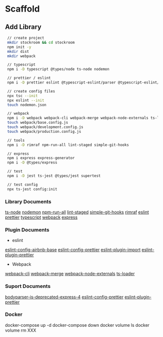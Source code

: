 # Scaffold

## Add Library

```bash
 // create project
 mkdir stockroom && cd stockroom
 npm init -y
 mkdir dist
 mkdir webpack

 // typescript
 npm i -D typescript @types/node ts-node nodemon

 // prettier / eslint
 npm i -D prettier eslint @typescript-eslint/parser @typescript-eslint/eslint-plugin eslint-config-airbnb-base eslint-plugin-import eslint-config-prettier eslint-plugin-prettier

 // create config files
 npx tsc --init
 npx eslint --init
 touch nodemon.json

 // webpack
 npm i -D webpack webpack-cli webpack-merge webpack-node-externals ts-loader
 touch webpack/base.config.js
 touch webpack/development.config.js
 touch webpack/production.config.js

 // tools
 npm i -D rimraf npm-run-all lint-staged simple-git-hooks

 // express
 npm i express express-generator
 npm i -D @types/express

 // test
 npm i -D jest ts-jest @types/jest supertest

 // test config
 npx ts-jest config:init

```

### Library Documents

[ts-node](https://typestrong.org/ts-node/)
[nodemon](https://nodemon.io/)
[npm-run-all](https://github.com/mysticatea/npm-run-all#readme)
[lint-staged](https://github.com/okonet/lint-staged#readme)
[simple-git-hooks](https://github.com/toplenboren/simple-git-hooks#readme)
[rimraf](https://github.com/isaacs/rimraf#readme)
[eslint](https://eslint.org/)
[prettier](https://prettier.io/)
[typescript](https://www.typescriptlang.org/)
[webpack](https://webpack.js.org/)
[express](https://expressjs.com/)

### Plugin Documents

- eslint

[eslint-config-airbnb-base](https://github.com/airbnb/javascript#readme)
[eslint-config-prettier](https://github.com/prettier/eslint-config-prettier#readme)
[eslint-plugin-import](https://github.com/import-js/eslint-plugin-import#readme)
[eslint-plugin-prettier](https://github.com/prettier/eslint-plugin-prettier#readme)

- Webpack

[webpack-cli](https://github.com/webpack/webpack-cli#readme)
[webpack-merge](https://github.com/survivejs/webpack-merge#readme)
[webpack-node-externals](https://github.com/liady/webpack-node-externals#readme)
[ts-loader](https://github.com/TypeStrong/ts-loader#readme)

### Suport Documents

[bodyparser-is-deprecated-express-4](https://stackoverflow.com/questions/24330014/bodyparser-is-deprecated-express-4)
[eslint-config-prettier](https://github.com/prettier/eslint-config-prettier/blob/main/CHANGELOG.md#version-800-2021-02-21)
[eslint-plugin-prettier](https://github.com/prettier/eslint-plugin-prettier#readme)

### Docker

docker-compose up -d
docker-compose down
docker volume ls
docker volume rm XXX
